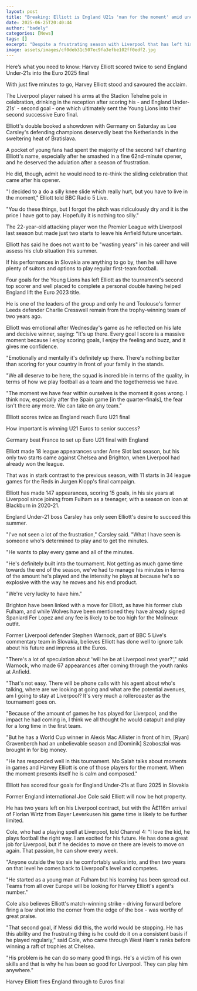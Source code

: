 ```yaml
---
layout: post
title: "Breaking: Elliott is England U21s 'man for the moment' amid uncertain club future"
date: 2025-06-25T20:40:44
author: "badely"
categories: [News]
tags: []
excerpt: "Despite a frustrating season with Liverpool that has left his future in doubt, Harvey Elliott showed his talent with a matchwinning display to send En"
image: assets/images/cf0deb31c507ec9fa3efbe102ff0edf2.jpg
---
```


Here’s what you need to know: Harvey Elliott scored twice to send England Under-21s into the Euro 2025 final 

With just five minutes to go, Harvey Elliott stood and savoured the acclaim.

The Liverpool player raised his arms at the Stadion Tehelne pole in celebration, drinking in the reception after scoring his - and England Under-21s' - second goal - one which ultimately sent the Young Lions into their second successive Euro final.

Elliott's double booked a showdown with Germany on Saturday as Lee Carsley's defending champions deservedly beat the Netherlands in the sweltering heat of Bratislava.

A pocket of young fans had spent the majority of the second half chanting Elliott's name, especially after he smashed in a fine 62nd-minute opener, and he deserved the adulation after a season of frustration.

He did, though, admit he would need to re-think the sliding celebration that came after his opener.

"I decided to a do a silly knee slide which really hurt, but you have to live in the moment," Elliott told BBC Radio 5 Live.

"You do these things, but I forgot the pitch was ridiculously dry and it is the price I have got to pay. Hopefully it is nothing too silly."

The 22-year-old attacking player won the Premier League with Liverpool last season but made just two starts to leave his Anfield future uncertain.

Elliott has said he does not want to be "wasting years" in his career and will assess his club situation this summer.

If his performances in Slovakia are anything to go by, then he will have plenty of suitors and options to play regular first-team football.

Four goals for the Young Lions has left Elliott as the tournament's second top scorer and well placed to complete a personal double having helped England lift the Euro 2023 title.

He is one of the leaders of the group and only he and Toulouse's former Leeds defender Charlie Cresswell remain from the trophy-winning team of two years ago.

Elliott was emotional after Wednesday's game as he reflected on his late and decisive winner, saying: "It's up there. Every goal I score is a massive moment because I enjoy scoring goals, I enjoy the feeling and buzz, and it gives me confidence.

"Emotionally and mentally it's definitely up there. There's nothing better than scoring for your country in front of your family in the stands.

"We all deserve to be here, the squad is incredible in terms of the quality, in terms of how we play football as a team and the togetherness we have.

"The moment we have fear within ourselves is the moment it goes wrong. I think now, especially after the Spain game [in the quarter-finals], the fear isn't there any more. We can take on any team."

Elliott scores twice as England reach Euro U21 final

How important is winning U21 Euros to senior success?

Germany beat France to set up Euro U21 final with England

Elliott made 18 league appearances under Arne Slot last season, but his only two starts came against Chelsea and Brighton, when Liverpool had already won the league.

That was in stark contrast to the previous season, with 11 starts in 34 league games for the Reds in Jurgen Klopp's final campaign.

Elliott has made 147 appearances, scoring 15 goals, in his six years at Liverpool since joining from Fulham as a teenager, with a season on loan at Blackburn in 2020-21.

England Under-21 boss Carsley has only seen Elliott's desire to succeed this summer.

"I've not seen a lot of the frustration," Carsley said. "What I have seen is someone who's determined to play and to get the minutes.

"He wants to play every game and all of the minutes.

"He's definitely built into the tournament. Not getting as much game time towards the end of the season, we've had to manage his minutes in terms of the amount he's played and the intensity he plays at because he's so explosive with the way he moves and his end product.

"We're very lucky to have him."

Brighton have been linked with a move for Elliott, as have his former club Fulham, and while Wolves have been mentioned they have already signed Spaniard Fer Lopez and any fee is likely to be too high for the Molineux outfit.

Former Liverpool defender Stephen Warnock, part of BBC 5 Live's commentary team in Slovakia, believes Elliott has done well to ignore talk about his future and impress at the Euros.

"There's a lot of speculation about 'will he be at Liverpool next year?'," said Warnock, who made 67 appearances after coming through the youth ranks at Anfield.

"That's not easy. There will be phone calls with his agent about who's talking, where are we looking at going and what are the potential avenues, am I going to stay at Liverpool? It's very much a rollercoaster as the tournament goes on.

"Because of the amount of games he has played for Liverpool, and the impact he had coming in, I think we all thought he would catapult and play for a long time in the first team.

"But he has a World Cup winner in Alexis Mac Allister in front of him, [Ryan] Gravenberch had an unbelievable season and [Dominik] Szoboszlai was brought in for big money.

"He has responded well in this tournament. Mo Salah talks about moments in games and Harvey Elliott is one of those players for the moment. When the moment presents itself he is calm and composed."

Elliott has scored four goals for England Under-21s at Euro 2025 in Slovakia

Former England international Joe Cole said Elliott will now be hot property.

He has two years left on his Liverpool contract, but with the Â£116m arrival of Florian Wirtz from Bayer Leverkusen his game time is likely to be further limited.

Cole, who had a playing spell at Liverpool, told Channel 4: "I love the kid, he plays football the right way. I am excited for his future. He has done a great job for Liverpool, but if he decides to move on there are levels to move on again. That passion, he can show every week.

"Anyone outside the top six he comfortably walks into, and then two years on that level he comes back to Liverpool's level and competes.

"He started as a young man at Fulham but his learning has been spread out. Teams from all over Europe will be looking for Harvey Elliott's agent's number."

Cole also believes Elliott's match-winning strike - driving forward before firing a low shot into the corner from the edge of the box - was worthy of great praise.

"That second goal, if Messi did this, the world would be stopping. He has this ability and the frustrating thing is he could do it on a consistent basis if he played regularly," said Cole, who came through West Ham's ranks before winning a raft of trophies at Chelsea.

"His problem is he can do so many good things. He's a victim of his own skills and that is why he has been so good for Liverpool. They can play him anywhere."

Harvey Elliott fires England through to Euros final

